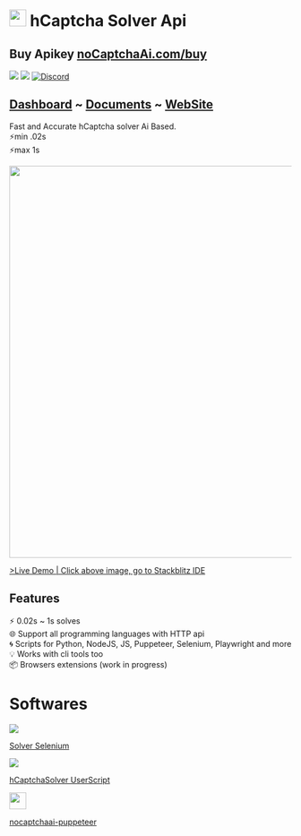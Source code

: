 

<h1><img src="https://avatars.githubusercontent.com/u/110127579" width="30px" /> hCaptcha Solver Api </h1
<hr>
<h2> Buy Apikey <a href="https://nocaptchaai.com/buy.html">noCaptchaAi.com/buy</a></h2>

<p>
<p>
<a href="https://t.me/noCaptchaAi" target="_blank"><img src="https://img.shields.io/badge/Telegram-2CA5E0?style=for-the-badge&logo=telegram&logoColor=white"></a>
<a href="https://discord.gg/E7FfzhZqzA" target="_blank"><img src="https://img.shields.io/badge/Discord-7289DA?style=for-the-badge&logo=discord&logoColor=white"></a>
<a href="https://discord.gg/E7FfzhZqzA"><img alt="Discord" src="https://img.shields.io/discord/994856206525018112"></a>
</p>

## [Dashboard](https://dash.nocaptchaai.com) ~ [Documents](https://docs.nocaptchaai.com) ~ [WebSite](https://nocaptchaai.com) 

Fast and Accurate
hCaptcha solver Ai Based.<br>
⚡min .02s  <br>
⚡max  1s

</p>

<a href="https://stackblitz.com/edit/js-uvenoc?ctl=1&devToolsHeight=53&embed=1&file=index.js&theme=dark" target="_blank"><img src="https://user-images.githubusercontent.com/4178343/180646819-324163a8-0c4c-4571-b01c-2f98ab8a1127.gif" width="700"></a>

<a href="https://stackblitz.com/edit/js-uvenoc?ctl=1&devToolsHeight=53&embed=1&file=index.js&theme=dark" target="_blank">>Live Demo | Click above image, go to Stackblitz IDE</a>





## Features

⚡ 0.02s ~ 1s solves \
🌐 Support all programming languages with HTTP api \
🌀 Scripts for Python, NodeJS, JS, Puppeteer, Selenium, Playwright and more \
💡 Works with cli tools too \
📦️ Browsers extensions (work in progress)



# Softwares

<p>
<img src="https://img.icons8.com/fluency/48/000000/selenium-test-automation.png"/>

[Solver Selenium](https://github.com/Hammad69275/NoCaptchaSolver)

<img src="https://img.icons8.com/fluency/48/000000/javascript.png"/>

[hCaptchaSolver UserScript](https://github.com/noCaptchaAi/hCaptchaSolver.user.js)

<img src="https://user-images.githubusercontent.com/10379601/29446482-04f7036a-841f-11e7-9872-91d1fc2ea683.png" width="30px">

[nocaptchaai-puppeteer](https://github.com/noCaptchaAi/nocaptchaai-puppeteer)

</p>
